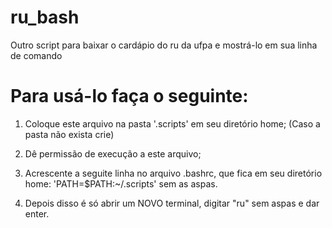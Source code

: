 # ru_bash
Outro script para baixar o cardápio do ru da ufpa e mostrá-lo em sua linha de comando



# Para usá-lo faça o seguinte:
1. Coloque este arquivo na pasta '.scripts' em seu diretório home;
(Caso a pasta não exista crie)

2. Dê permissão de execução a este arquivo;

3. Acrescente a seguite linha no arquivo .bashrc, que fica em seu diretório home:
        'PATH=$PATH:~/.scripts'
sem as aspas.

4. Depois disso é só abrir um NOVO terminal, digitar "ru" sem aspas e dar enter.

